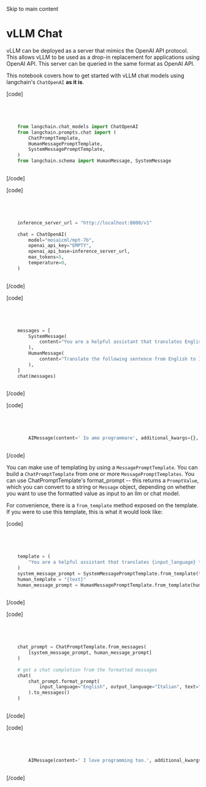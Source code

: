 

Skip to main content

# vLLM Chat

vLLM can be deployed as a server that mimics the OpenAI API protocol. This allows vLLM to be used as a drop-in replacement for applications using OpenAI API. This server can be queried in the same
format as OpenAI API.

This notebook covers how to get started with vLLM chat models using langchain's `ChatOpenAI` **as it is**.

[code]
```python




    from langchain.chat_models import ChatOpenAI  
    from langchain.prompts.chat import (  
        ChatPromptTemplate,  
        HumanMessagePromptTemplate,  
        SystemMessagePromptTemplate,  
    )  
    from langchain.schema import HumanMessage, SystemMessage  
    


```
[/code]


[code]
```python




    inference_server_url = "http://localhost:8000/v1"  
      
    chat = ChatOpenAI(  
        model="mosaicml/mpt-7b",  
        openai_api_key="EMPTY",  
        openai_api_base=inference_server_url,  
        max_tokens=5,  
        temperature=0,  
    )  
    


```
[/code]


[code]
```python




    messages = [  
        SystemMessage(  
            content="You are a helpful assistant that translates English to Italian."  
        ),  
        HumanMessage(  
            content="Translate the following sentence from English to Italian: I love programming."  
        ),  
    ]  
    chat(messages)  
    


```
[/code]


[code]
```python




        AIMessage(content=' Io amo programmare', additional_kwargs={}, example=False)  
    


```
[/code]


You can make use of templating by using a `MessagePromptTemplate`. You can build a `ChatPromptTemplate` from one or more `MessagePromptTemplates`. You can use ChatPromptTemplate's format_prompt --
this returns a `PromptValue`, which you can convert to a string or `Message` object, depending on whether you want to use the formatted value as input to an llm or chat model.

For convenience, there is a `from_template` method exposed on the template. If you were to use this template, this is what it would look like:

[code]
```python




    template = (  
        "You are a helpful assistant that translates {input_language} to {output_language}."  
    )  
    system_message_prompt = SystemMessagePromptTemplate.from_template(template)  
    human_template = "{text}"  
    human_message_prompt = HumanMessagePromptTemplate.from_template(human_template)  
    


```
[/code]


[code]
```python




    chat_prompt = ChatPromptTemplate.from_messages(  
        [system_message_prompt, human_message_prompt]  
    )  
      
    # get a chat completion from the formatted messages  
    chat(  
        chat_prompt.format_prompt(  
            input_language="English", output_language="Italian", text="I love programming."  
        ).to_messages()  
    )  
    


```
[/code]


[code]
```python




        AIMessage(content=' I love programming too.', additional_kwargs={}, example=False)  
    


```
[/code]


